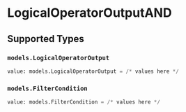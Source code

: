 # LogicalOperatorOutputAND


## Supported Types

### `models.LogicalOperatorOutput`

```python
value: models.LogicalOperatorOutput = /* values here */
```

### `models.FilterCondition`

```python
value: models.FilterCondition = /* values here */
```

